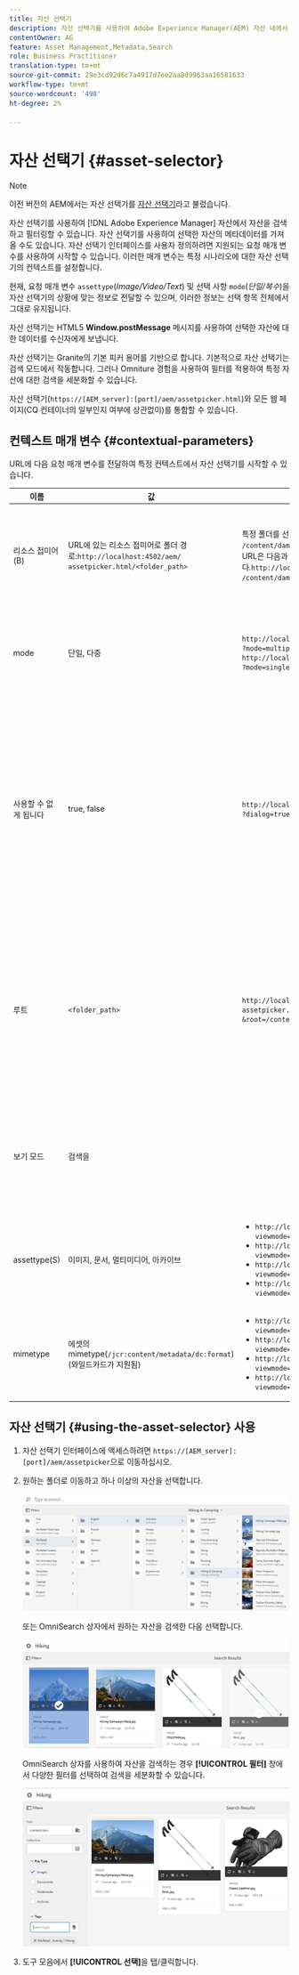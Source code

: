 ```yaml
---
title: 자산 선택기
description: 자산 선택기를 사용하여 Adobe Experience Manager(AEM) 자산 내에서 자산에 대한 메타데이터를 검색, 필터링, 검색 및 페치하는 방법을 알아봅니다. 자산 선택기 인터페이스를 사용자 지정하는 방법도 알아봅니다.
contentOwner: AG
feature: Asset Management,Metadata,Search
role: Business Practitioner
translation-type: tm+mt
source-git-commit: 29e3cd92d6c7a4917d7ee2aa8d9963aa16581633
workflow-type: tm+mt
source-wordcount: '498'
ht-degree: 2%

---
```



# 자산 선택기 {#asset-selector}

>[!NOTE]
>
>이전 버전의 AEM에서는 자산 선택기를 [자산 선택기](https://helpx.adobe.com/experience-manager/6-2/assets/using/asset-picker.html)라고 불렀습니다.

자산 선택기를 사용하여 [!DNL Adobe Experience Manager] 자산에서 자산을 검색하고 필터링할 수 있습니다. 자산 선택기를 사용하여 선택한 자산의 메타데이터를 가져올 수도 있습니다. 자산 선택기 인터페이스를 사용자 정의하려면 지원되는 요청 매개 변수를 사용하여 시작할 수 있습니다. 이러한 매개 변수는 특정 시나리오에 대한 자산 선택기의 컨텍스트를 설정합니다.

현재, 요청 매개 변수 `assettype`(*Image/Video/Text*) 및 선택 사항 `mode`(*단일/복수*)을 자산 선택기의 상황에 맞는 정보로 전달할 수 있으며, 이러한 정보는 선택 항목 전체에서 그대로 유지됩니다.

자산 선택기는 HTML5 **Window.postMessage** 메시지를 사용하여 선택한 자산에 대한 데이터를 수신자에게 보냅니다.

자산 선택기는 Granite의 기본 피커 용어를 기반으로 합니다. 기본적으로 자산 선택기는 검색 모드에서 작동합니다. 그러나 Omniture 경험을 사용하여 필터를 적용하여 특정 자산에 대한 검색을 세분화할 수 있습니다.

자산 선택기(`https://[AEM_server]:[port]/aem/assetpicker.html`)와 모든 웹 페이지(CQ 컨테이너의 일부인지 여부에 상관없이)를 통합할 수 있습니다.

## 컨텍스트 매개 변수 {#contextual-parameters}

URL에 다음 요청 매개 변수를 전달하여 특정 컨텍스트에서 자산 선택기를 시작할 수 있습니다.

| 이름 | 값 | 예 | 목적 |
|---|---|---|---|
| 리소스 접미어(B) | URL에 있는 리소스 접미어로 폴더 경로:`http://localhost:4502/aem/`<br>`assetpicker.html/<folder_path>` | 특정 폴더를 선택한 상태로 자산 선택기를 실행하려면(예: `/content/dam/we-retail/en/activities` 폴더를 선택한 경우) URL은 다음과 같은 형식이어야 합니다.`http://localhost:4502/aem/assetpicker.html`<br>`/content/dam/we-retail/en/activities?assettype=images` | 자산 선택기를 시작할 때 특정 폴더를 선택해야 하는 경우 리소스 접미어로 전달합니다. |
| mode | 단일, 다중 | `http://localhost:4502/aem/assetpicker.html`<br>`?mode=multiple` <br> `http://localhost:4502/aem/assetpicker.html`<br>`?mode=single` | 여러 모드에서 자산 선택기를 사용하여 여러 자산을 동시에 선택할 수 있습니다. |
| 사용할 수 없게 됩니다 | true, false | `http://localhost:4502/aem/assetpicker.html`<br>`?dialog=true` | 이러한 매개 변수를 사용하여 자산 선택기를 [화강암 대화 상자]로 엽니다. 이 옵션은 [granite Path Field]를 통해 자산 선택기를 실행하고 pickerSrc URL로 구성하는 경우에만 적용됩니다. |
| 루트 | `<folder_path>` | `http://localhost:4502/aem/`<br>`assetpicker.html?assettype=images`<br>`&root=/content/dam/we-retail/en/activities` | 자산 선택기의 루트 폴더를 지정하려면 이 옵션을 사용합니다. 이 경우 자산 선택기를 사용하여 루트 폴더 아래에서 하위 자산(직접/간접)만 선택할 수 있습니다. |
| 보기 모드 | 검색을 |  | 자산 유형 및 mimetype 매개 변수를 사용하여 검색 모드에서 자산 선택기를 실행하려면 |
| assettype(S) | 이미지, 문서, 멀티미디어, 아카이브 | <ul><li>`http://localhost:4502/aem/assetpicker.html?viewmode=search&assettype=images`</li> <li>`http://localhost:4502/aem/assetpicker.html?viewmode=search&assettype=documents`</li> <li>`http://localhost:4502/aem/assetpicker.html?viewmode=search&assettype=multimedia`</li> <li>`http://localhost:4502/aem/assetpicker.html?viewmode=search&assettype=archives`</li> | 전달된 값을 기준으로 자산 유형을 필터링하려면 이 옵션을 사용합니다. |
| mimetype | 에셋의 mimetype(`/jcr:content/metadata/dc:format`)(와일드카드가 지원됨) | <ul><li>`http://localhost:4502/aem/assetpicker.html?viewmode=search&mimetype=image/png`</li>  <li>`http://localhost:4502/aem/assetpicker.html?viewmode=search&?mimetype=*png`</li>  <li>`http://localhost:4502/aem/assetpicker.html?viewmode=search&mimetype=*presentation`</li>  <li>`http://localhost:4502/aem/assetpicker?viewmode=search&mimetype=*presentation&mimetype=*png`</li></ul> | MIME 유형에 따라 자산을 필터링하는 데 사용합니다. |

## 자산 선택기 {#using-the-asset-selector} 사용

1. 자산 선택기 인터페이스에 액세스하려면 `https://[AEM_server]:[port]/aem/assetpicker`으로 이동하십시오.
1. 원하는 폴더로 이동하고 하나 이상의 자산을 선택합니다.

   ![chlimage_1-441](assets/chlimage_1-441.png)

   또는 OmniSearch 상자에서 원하는 자산을 검색한 다음 선택합니다.

   ![chlimage_1-442](assets/chlimage_1-442.png)

   OmniSearch 상자를 사용하여 자산을 검색하는 경우 **[!UICONTROL 필터]** 창에서 다양한 필터를 선택하여 검색을 세분화할 수 있습니다.

   ![chlimage_1-443](assets/chlimage_1-443.png)

1. 도구 모음에서 **[!UICONTROL 선택]**&#x200B;을 탭/클릭합니다.
